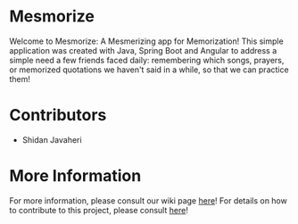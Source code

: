 # Mesmorize

Welcome to Mesmorize: A Mesmerizing app for Memorization! This simple application was created with Java, Spring Boot and Angular to address a simple need a few friends faced daily: remembering which songs, prayers, or memorized quotations we haven't said in a while, so that we can practice them!

# Contributors
- Shidan Javaheri

# More Information
For more information, please consult our wiki page [here](https://github.com/sjavaheri/Mesmorize/wiki)! For details on how to contribute to this project, please consult [here](https://github.com/sjavaheri/Mesmorize/wiki)!
